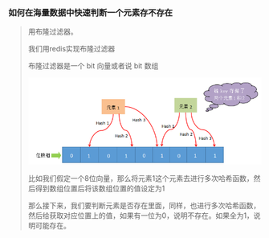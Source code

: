 ### 如何在海量数据中快速判断一个元素存不存在

> 用布隆过滤器。
>
> 我们用redis实现布隆过滤器
>
> 布隆过滤器是一个 bit 向量或者说 bit 数组
>
> ![image-20221207213038490](Redis布隆过滤器/image-20221207213038490.png)
>
> 比如我们假定一个8位向量，那么将元素1这个元素去进行多次哈希函数，然后得到数组位置后将该数组位置的值设定为1
>
> 那么接下来，我们要判断元素是否存在里面，同样，也进行多次哈希函数，然后给获取对应位置上的值，如果有一位为0，说明不存在。如果全为1，说明可能存在。




